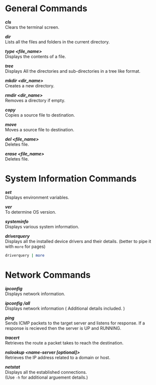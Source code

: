 # General Commands
**_cls_** <br>
Clears the terminal screen.

**_dir_** <br>
Lists all the files and folders in the current directory.

**_type <file_name>_** <br>
Displays the contents of a file.

**_tree_** <br>
Displays All the directories and sub-directories in a tree like format.

**_mkdir <dir_name>_** <br>
Creates a new directory.

**_rmdir <dir_name>_** <br>
Removes a directory if empty. 

**_copy <source> <destination>_** <br>
Copies a source file to destination.

**_move <source> <destination>_** <br>
Moves a source file to destination.

**_del <file_name>_** <br>
Deletes file.

**_erase <file_name>_** <br>
Deletes file.

# System Information Commands
**_set_** <br>
Displays environment variables.

**_ver_** <br>
To determine OS version.

**_systeminfo_** <br>
Displays various system information.

**_driverquery_** <br>
Displays all the installed device drivers and their details. (better to pipe it with `more` for pages) <br>
```bash
driverquery | more
```

# Network Commands
**_ipconfig_** <br>
Displays network information.

**_ipconfig /all_** <br>
Displays network information ( Additional details included. )

**_ping <target>_** <br>
Sends ICMP packets to the target server and listens for response. If a response is recieved then the server is UP and RUNNING.

**_tracert <target>_** <br>
Retrieves the route a packet takes to reach the destination.

**_nslookup <target> <name-server [optional]>_** <br>
Retrieves the IP address related to a domain or host.

**_netstat_** <br>
Displays all the established connections. <br>
(Use `-h` for additional arguement details.)



